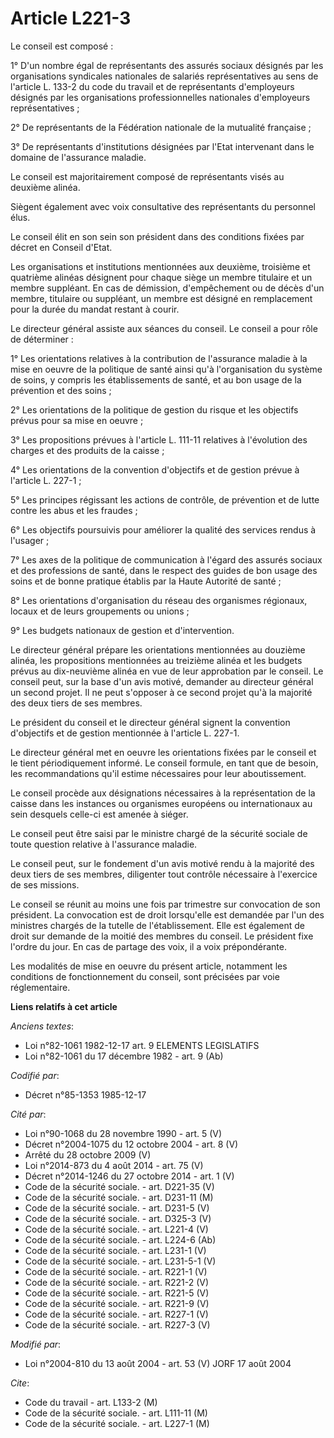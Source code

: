 # Article L221-3

Le conseil est composé :

1° D'un nombre égal de représentants des assurés sociaux désignés par les organisations syndicales nationales de salariés
représentatives au sens de l'article L. 133-2 du code du travail et de représentants d'employeurs désignés par les
organisations professionnelles nationales d'employeurs représentatives ;

2° De représentants de la Fédération nationale de la mutualité française ;

3° De représentants d'institutions désignées par l'Etat intervenant dans le domaine de l'assurance maladie.

Le conseil est majoritairement composé de représentants visés au deuxième alinéa.

Siègent également avec voix consultative des représentants du personnel élus.

Le conseil élit en son sein son président dans des conditions fixées par décret en Conseil d'Etat.

Les organisations et institutions mentionnées aux deuxième, troisième et quatrième alinéas désignent pour chaque siège un
membre titulaire et un membre suppléant. En cas de démission, d'empêchement ou de décès d'un membre, titulaire ou suppléant,
un membre est désigné en remplacement pour la durée du mandat restant à courir.

Le directeur général assiste aux séances du conseil. Le conseil a pour rôle de déterminer :

1° Les orientations relatives à la contribution de l'assurance maladie à la mise en oeuvre de la politique de santé ainsi
qu'à l'organisation du système de soins, y compris les établissements de santé, et au bon usage de la prévention et des
soins ;

2° Les orientations de la politique de gestion du risque et les objectifs prévus pour sa mise en oeuvre ;

3° Les propositions prévues à l'article L. 111-11 relatives à l'évolution des charges et des produits de la caisse ;

4° Les orientations de la convention d'objectifs et de gestion prévue à l'article L. 227-1 ;

5° Les principes régissant les actions de contrôle, de prévention et de lutte contre les abus et les fraudes ;

6° Les objectifs poursuivis pour améliorer la qualité des services rendus à l'usager ;

7° Les axes de la politique de communication à l'égard des assurés sociaux et des professions de santé, dans le respect des
guides de bon usage des soins et de bonne pratique établis par la Haute Autorité de santé ;

8° Les orientations d'organisation du réseau des organismes régionaux, locaux et de leurs groupements ou unions ;

9° Les budgets nationaux de gestion et d'intervention.

Le directeur général prépare les orientations mentionnées au douzième alinéa, les propositions mentionnées au treizième
alinéa et les budgets prévus au dix-neuvième alinéa en vue de leur approbation par le conseil. Le conseil peut, sur la base
d'un avis motivé, demander au directeur général un second projet. Il ne peut s'opposer à ce second projet qu'à la majorité
des deux tiers de ses membres.

Le président du conseil et le directeur général signent la convention d'objectifs et de gestion mentionnée à l'article L.
227-1.

Le directeur général met en oeuvre les orientations fixées par le conseil et le tient périodiquement informé. Le conseil
formule, en tant que de besoin, les recommandations qu'il estime nécessaires pour leur aboutissement.

Le conseil procède aux désignations nécessaires à la représentation de la caisse dans les instances ou organismes européens
ou internationaux au sein desquels celle-ci est amenée à siéger.

Le conseil peut être saisi par le ministre chargé de la sécurité sociale de toute question relative à l'assurance maladie.

Le conseil peut, sur le fondement d'un avis motivé rendu à la majorité des deux tiers de ses membres, diligenter tout
contrôle nécessaire à l'exercice de ses missions.

Le conseil se réunit au moins une fois par trimestre sur convocation de son président. La convocation est de droit
lorsqu'elle est demandée par l'un des ministres chargés de la tutelle de l'établissement. Elle est également de droit sur
demande de la moitié des membres du conseil. Le président fixe l'ordre du jour. En cas de partage des voix, il a voix
prépondérante.

Les modalités de mise en oeuvre du présent article, notamment les conditions de fonctionnement du conseil, sont précisées par
voie réglementaire.

**Liens relatifs à cet article**

_Anciens textes_:

  - Loi n°82-1061 1982-12-17 art. 9 ELEMENTS LEGISLATIFS
  - Loi n°82-1061 du 17 décembre 1982 - art. 9 (Ab)

_Codifié par_:

  - Décret n°85-1353 1985-12-17

_Cité par_:

  - Loi n°90-1068 du 28 novembre 1990 - art. 5 (V)
  - Décret n°2004-1075 du 12 octobre 2004 - art. 8 (V)
  - Arrêté du 28 octobre 2009 (V)
  - Loi n°2014-873 du 4 août 2014 - art. 75 (V)
  - Décret n°2014-1246 du 27 octobre 2014 - art. 1 (V)
  - Code de la sécurité sociale. - art. D221-35 (V)
  - Code de la sécurité sociale. - art. D231-11 (M)
  - Code de la sécurité sociale. - art. D231-5 (V)
  - Code de la sécurité sociale. - art. D325-3 (V)
  - Code de la sécurité sociale. - art. L221-4 (V)
  - Code de la sécurité sociale. - art. L224-6 (Ab)
  - Code de la sécurité sociale. - art. L231-1 (V)
  - Code de la sécurité sociale. - art. L231-5-1 (V)
  - Code de la sécurité sociale. - art. R221-1 (V)
  - Code de la sécurité sociale. - art. R221-2 (V)
  - Code de la sécurité sociale. - art. R221-5 (V)
  - Code de la sécurité sociale. - art. R221-9 (V)
  - Code de la sécurité sociale. - art. R227-1 (V)
  - Code de la sécurité sociale. - art. R227-3 (V)

_Modifié par_:

  - Loi n°2004-810 du 13 août 2004 - art. 53 (V) JORF 17 août 2004

_Cite_:

  - Code du travail - art. L133-2 (M)
  - Code de la sécurité sociale. - art. L111-11 (M)
  - Code de la sécurité sociale. - art. L227-1 (M)
